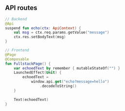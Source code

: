 ## API routes

```kotlin [api-backend]
// Backend
@Api
suspend fun echo(ctx: ApiContext) {
    val msg = ctx.req.params.getValue("message")
    ctx.res.setBodyText(msg)
}
```

```kotlin 8 [api-frontend]
// Frontend
@Page
@Composable
fun FullstackPage() {
    var echoedText by remember { mutableStateOf("") }
    LaunchedEffect(Unit) {
        echoedText =
            window.api.get("echo?message=hello")
                .decodeToString()
    }
    
    Text(echoedText)
}
```
